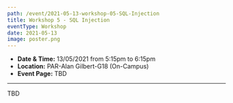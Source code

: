 ```yaml
---
path: /event/2021-05-13-workshop-05-SQL-Injection
title: Workshop 5 - SQL Injection
eventType: Workshop
date: 2021-05-13
image: poster.png
---
```


- **Date & Time:** 13/05/2021 from 5:15pm to 6:15pm
- **Location:** PAR-Alan Gilbert-G18 (On-Campus)
- **Event Page:** TBD

---

TBD
